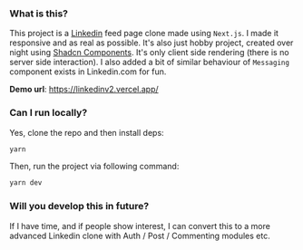 ### What is this?

This project is a [Linkedin](https://www.linkedin.com/feed/) feed page clone made using `Next.js`. I made it responsive and as real as possible. It's also just hobby project, created over night using [Shadcn Components](https://ui.shadcn.com/). It's only client side rendering (there is no server side interaction). I also added a bit of similar behaviour of `Messaging` component exists in Linkedin.com for fun.

**Demo url**: https://linkedinv2.vercel.app/

### Can I run locally?

Yes, clone the repo and then install deps:

```bash
yarn
```

Then, run the project via following command:

```bash
yarn dev
```

### Will you develop this in future?

If I have time, and if people show interest, I can convert this to a more advanced Linkedin clone with Auth / Post / Commenting modules etc.
